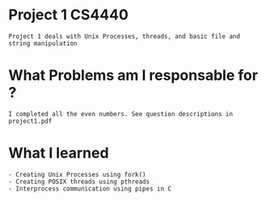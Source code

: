 # Project 1 CS4440
    Project 1 deals with Unix Processes, threads, and basic file and string manipulation
# What Problems am I responsable for ?
    I completed all the even numbers. See question descriptions in project1.pdf
# What I learned
    - Creating Unix Processes using fork()
    - Creating POSIX threads using pthreads
    - Interprocess communication using pipes in C